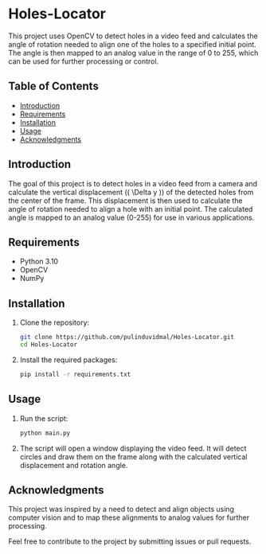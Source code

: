 # Holes-Locator

This project uses OpenCV to detect holes in a video feed and calculates the angle of rotation needed to align one of the holes to a specified initial point. The angle is then mapped to an analog value in the range of 0 to 255, which can be used for further processing or control.

## Table of Contents
- [Introduction](#introduction)
- [Requirements](#requirements)
- [Installation](#installation)
- [Usage](#usage)
- [Acknowledgments](#acknowledgments)

## Introduction
The goal of this project is to detect holes in a video feed from a camera and calculate the vertical displacement (\( \Delta y \)) of the detected holes from the center of the frame. This displacement is then used to calculate the angle of rotation needed to align a hole with an initial point. The calculated angle is mapped to an analog value (0-255) for use in various applications.

## Requirements
- Python 3.10
- OpenCV
- NumPy

## Installation
1. Clone the repository:
   ```bash
   git clone https://github.com/pulinduvidmal/Holes-Locator.git
   cd Holes-Locator
   
3. Install the required packages:
   ```bash
   pip install -r requirements.txt
   
## Usage
1. Run the script:
   ```bash
   python main.py

2. The script will open a window displaying the video feed. It will detect circles and draw them on the frame along with the calculated vertical displacement and rotation angle.

## Acknowledgments
This project was inspired by a need to detect and align objects using computer vision and to map these alignments to analog values for further processing.

Feel free to contribute to the project by submitting issues or pull requests.

